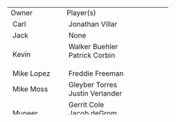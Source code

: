 <table style="height: 248px; width: 372px;">
<tbody>
<tr style="height: 23px;">
<td style="width: 120.383px; height: 23px;">Owner</td>
<td style="width: 247.617px; height: 23px;">Player(s) </td>
</tr>
<tr style="height: 23px;">
<td style="width: 120.383px; height: 23px;">&nbsp;Carl</td>
<td style="width: 247.617px; height: 23px;">&nbsp;Jonathan Villar
</td>
</tr>
<tr style="height: 23px;">
<td style="width: 120.383px; height: 23px;">&nbsp;Jack</td>
<td style="width: 247.617px; height: 23px;">&nbsp;None</td>
</tr>
<tr style="height: 53px;">
<td style="width: 120.383px; height: 53px;">&nbsp;Kevin</td>
<td style="width: 247.617px; height: 23px;">&nbsp;Walker Buehler<br />&nbsp;</span>Patrick Corbin</p>
</td>
</tr>
<tr style="height: 23px;">
<td style="width: 120.383px; height: 23px;">&nbsp;Mike Lopez</td>
<td style="width: 247.617px; height: 23px;">&nbsp;Freddie Freeman</td>
</tr>
<tr style="height: 23px;">
<td style="width: 120.383px; height: 23px;">&nbsp;Mike Moss</td>
<td style="width: 247.617px; height: 43px;">&nbsp;Gleyber Torres<br />&nbsp;Justin Verlander</td>
</tr>
<tr style="height: 43px;">
<td style="width: 120.383px; height: 43px;">&nbsp;Muneer</td>
<td style="width: 247.617px; height: 43px;">&nbsp;Gerrit Cole<br />&nbsp;Jacob deGrom<br />&nbsp;Adalberto Mondesi</td>
</tr>
<tr style="height: 43px;">
<td style="width: 120.383px; height: 43px;">&nbsp;Nick</td>
<td style="width: 247.617px; height: 43px;">&nbsp;Javier Baez <br />&nbsp;Charlie Blackmon</td>
</tr>
<tr style="height: 23.4167px;">
<td style="width: 120.383px; height: 23.4167px;">&nbsp;Scott</td>
<td style="width: 247.617px; height: 23.4167px;">&nbsp;None</td>
</tr>
<tr style="height: 23px;">
<td style="width: 120.383px; height: 23px;">&nbsp;Steve</td>
<td style="width: 247.617px; height: 23px;">&nbsp;None</td>
</tr>
<tr style="height: 23px;">
<td style="width: 120.383px; height: 23px;">&nbsp;Tony</td>
<td style="width: 247.617px; height: 23px;">&nbsp;Ronald Acuna Jr.&nbsp;</td>
</tr>
</tbody>
</table>
<!-- DivTable.com -->
<p>&nbsp;</p>